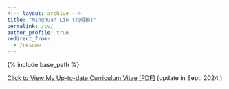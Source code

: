 ```yaml
---
<!-- layout: archive -->
title: "Minghuan Liu (刘明桓)"
permalink: /cv/
author_profile: true
redirect_from:
  - /resume
---
```


{% include base_path %}

[Click to View My Up-to-date Curriculum Vitae [PDF]](http://ericonaldo.github.io/files/minghuanliu_cv.pdf) (update in Sept. 2024.)

<!-- <embed src="http://ericonaldo.github.io/files/mhliu_cv.pdf" width="650" height="1800" type='application/pdf'> -->

